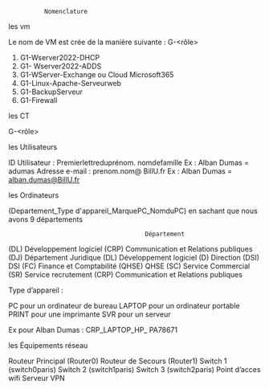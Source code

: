 
              Nomenclature


les vm


Le nom de VM est crée de la manière suivante :
G<x>-<Nom de la VM><rôle>

1) G1-Wserver2022-DHCP
2)  G1- Wserver2022-ADDS
3)  G1-WServer-Exchange ou Cloud Microsoft365
4) G1-Linux-Apache-Serveurweb
5) G1-BackupServeur
6) G1-Firewall

les CT

G<x>-<Nom du CT><rôle>

les Utilisateurs

ID Utilisateur : Premierlettreduprénom. nomdefamille 
Ex : Alban Dumas = adumas
Adresse e-mail : prenom.nom@ BillU.fr
Ex : Alban Dumas = alban.dumas@BillU.fr

les Ordinateurs

(Departement_Type d'appareil_MarquePC_NomduPC) en sachant que nous avons 9 départements

                                          Département
(DL)   Développement logiciel
(CRP) Communication et Relations publiques
(DJ)    Département Juridique
(DL)   Développement logiciel
(D)      Direction
(DSI)   DSI
(FC)    Finance et Comptabilité
(QHSE) QHSE
(SC)    Service Commercial
(SR)     Service recrutement
(CRP)  Communication et Relations publiques

Type d’appareil : 

PC pour un ordinateur de bureau
LAPTOP pour un ordinateur portable
PRINT pour une imprimante
SVR pour un serveur

Ex pour Alban Dumas : CRP_LAPTOP_HP_ PA78671

les Équipements réseau

Routeur Principal (Router0)
Routeur de Secours (Router1)
Switch 1 (switch0paris)
Switch 2 (switch1paris)
Switch 3 (switch2paris)
Point d’acces wifi
Serveur VPN
